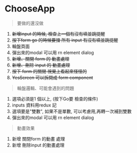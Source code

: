 # ChooseApp

>要做的還沒做
1. ~~新增input 的時候, 檢查上一個有沒有填並跳提醒~~
2. ~~按下form  go 的時候要擋 所有 input 有沒有填並跳提醒~~
3. 輪盤頁面
4. 彈出來的modal 可以用  rn element dialog
5. ~~新增、關閉 form 的 動畫處理~~
6. ~~新增、刪除 input 的 動畫處理~~
7. ~~按下 form 的關閉 視覺上看起來怪怪的~~
8. ~~YesScreen 可以拆開成 form component~~

>輪盤邏輯、可能會遇到的問題
1. 選項必須是1 個以上, (按下Go要 檢查的條件)
2. inputs 資料用redux 記
3. 選項要是"雙數", 如果不是單數, 可以考慮用,再轉一次補到雙數
4. 彈出來的modal 可以用  rn element dialog



> 動畫效果
1. 新增 關閉form 的動畫 處理
2. 新增 刪除input 的動畫處理

